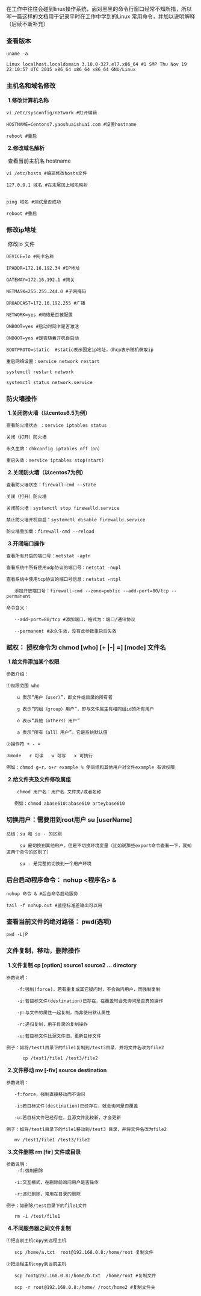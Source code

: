 在工作中往往会碰到linux操作系统，面对黑黑的命令行窗口经常不知所措，所以写一篇这样的文档用于记录平时在工作中学到的Linux 常用命令，并加以说明解释（后续不断补充）

### 查看版本

```
uname -a

Linux localhost.localdomain 3.10.0-327.el7.x86_64 #1 SMP Thu Nov 19 22:10:57 UTC 2015 x86_64 x86_64 x86_64 GNU/Linux
```



### 主机名和域名修改

​	**1.修改计算机名称**

```
vi /etc/sysconfig/network #打开编辑

HOSTNAME=Centons7.yaoshuaishuai.com #设置hostname

reboot #重启
```

​	**2.修改域名解析**

​		查看当前主机名 hostname

```
vi /etc/hosts #编辑修改hosts文件 

127.0.0.1 域名 #在末尾加上域名映射


ping 域名 #测试是否成功

reboot #重启
```



### 修改ip地址

​	修改lo 文件

```
DEVICE=lo #网卡名称

IPADDR=172.16.192.34 #IP地址

GATEWAY=172.16.192.1 #网关

NETMASK=255.255.244.0 #子网掩码

BROADCAST=172.16.192.255 #广播

NETWORK=yes #网络是否被配置

ONBOOT=yes #启动时网卡是否激活

ONBOOT=yes #是否随着开机自启动 

BOOTPROTO=static  #static表示固定ip地址，dhcp表示随机获取ip  

重启网络设置：service network restart

systemctl restart network

systemctl status network.service
```



### 防火墙操作

​	**1.关闭防火墙（以centos6.5为例）**

```
查看防火墙状态 ：service iptables status

关闭（打开）防火墙 

永久生效：chkconfig iptables off（on）

重启失效：service iptables stop(start)
```

​	**2.关闭防火墙（以centos7为例）**

```
查看防火墙状态：firewall-cmd --state

关闭（打开）防火墙

关闭防火墙：systemctl stop firewalld.service

禁止防火墙开机自启：systemctl disable firewalld.service

防火墙重加载：firewall-cmd --reload
```

​	**3.开闭端口操作**

```
查看所有开启的端口号：netstat -aptn 

查看系统中所有使用udp协议的端口号：netstat -nupl

查看系统中使用tcp协议的端口号信息：netstat -ntpl

​	添加开放端口号：firewall-cmd --zone=public --add-port=80/tcp --permanent

命令含义：

​	--add-port=80/tcp #添加端口，格式为：端口/通讯协议

​	--permanent #永久生效，没有此参数重启后失效
```



### 赋权： 授权命令为 chmod [who] [+ |-| =] [mode] 文件名 

​	**1.给文件添加某个权限**

```
参数介绍： 

①权限范围 who   

​    u 表示“用户（user）”，即文件或目录的所有者   

​    g 表示“同组（group）用户”，即与文件属主有相同组id的所有用户   

​    o 表示“其他（others）用户”   

​    a 表示“所有（all）用户”。它是系统默认值 

②操作符 + - =   

③mode   r 可读   w 可写   x 可执行 

例如：chmod g+r，o+r example % 使同组和其他用户对文件example 有读权限
```

​	**2.给文件夹及文件修改属组**

```
	chmod 用户名：用户名 文件夹/或者名称

​	例如：chmod abase610:abase610 arteybase610 
```



### 切换用户：需要用到root用户 su [userName]

```
总结：su 和 su - 的区别 

​     su 是切换到其他用户，但是不切换环境变量（比如说那些export命令查看一下，就知道两个命令的区别了）

​     su - 是完整的切换到一个用户环境 
```



### 后台启动程序命令： nohup <程序名> & 

```
nohup 命令 & #后台命令启动服务

tail -f nohup.out #监控标准差输出可以用
```



### 查看当前文件的绝对路径： pwd(选项)

```
pwd -L|P
```

### 文件复制，移动，删除操作

​	**1.文件复制 cp [option] source1 source2 ... directory**

```
参数说明： 

​    -f:强制(force)，若有重复或其它疑问时，不会询问用户，而强制复制 

​    -i:若目标文件(destination)已存在，在覆盖时会先询问是否真的操作 

​    -p:与文件的属性一起复制，而非使用默认属性 

​    -r:递归复制，用于目录的复制操作 

​    -u:若目标文件比源文件旧，更新目标文件 

例子：如将/test1目录下的file1复制到/test3目录，并将文件名改为file2 

​      cp /test1/file1 /test3/file2   
```

​	**2.文件移动 mv [-fiv] source destination**

```
参数说明：

​	-f:force，强制直接移动而不询问

​	-i:若目标文件(destination)已经存在，就会询问是否覆盖

​	-u:若目标文件已经存在，且源文件比较新，才会更新

例子：如将/test1目录下的file1移动到/test3 目录，并将文件名改为file2

​	mv /test1/file1 /test3/file2
```

​	**3.文件删除 rm [fir] 文件或目录**

```
参数说明：
	-f:强制删除

​	-i:交互模式，在删除前询问用户是否操作

​	-r:递归删除，常用在目录的删除

例子：如删除/test目录下的file1文件

​	rm -i /test/file1
```

​	 **4.不同服务器之间文件复制**

```
①把当前主机copy到远程主机

​	scp /home/a.txt  root@192.168.0.8:/home/root 复制文件

②把远程主机copy到当前主机

​	scp root@192.168.0.8:/home/b.txt  /home/root #复制文件

​	scp -r root@192.168.0.8:/home/ /root/home2 #复制文件夹
```









